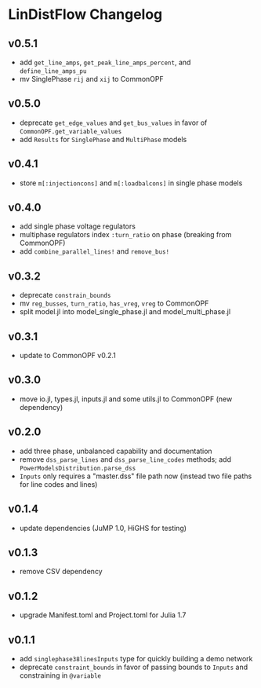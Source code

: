 # LinDistFlow Changelog

## v0.5.1
- add `get_line_amps`, `get_peak_line_amps_percent`, and `define_line_amps_pu`
- mv SinglePhase `rij` and `xij` to CommonOPF

## v0.5.0
- deprecate `get_edge_values` and `get_bus_values` in favor of `CommonOPF.get_variable_values`
- add `Results` for `SinglePhase` and `MultiPhase` models

## v0.4.1
- store `m[:injectioncons]` and `m[:loadbalcons]` in single phase models

## v0.4.0
- add single phase voltage regulators
- multiphase regulators index `:turn_ratio` on phase (breaking from CommonOPF)
- add `combine_parallel_lines!` and `remove_bus!`

## v0.3.2
- deprecate `constrain_bounds`
- mv `reg_busses`, `turn_ratio`, `has_vreg`, `vreg` to CommonOPF
-  split model.jl into model_single_phase.jl and model_multi_phase.jl

## v0.3.1
- update to CommonOPF v0.2.1

## v0.3.0
- move io.jl, types.jl, inputs.jl and some utils.jl to CommonOPF (new dependency)

## v0.2.0
- add three phase, unbalanced capability and documentation
- remove `dss_parse_lines` and `dss_parse_line_codes` methods; add `PowerModelsDistribution.parse_dss`
- `Inputs` only requires a "master.dss" file path now (instead two file paths for line codes and lines)

## v0.1.4
- update dependencies (JuMP 1.0, HiGHS for testing)

## v0.1.3
- remove CSV dependency

## v0.1.2
- upgrade Manifest.toml and Project.toml for Julia 1.7

## v0.1.1
- add `singlephase38linesInputs` type for quickly building a demo network
- deprecate `constraint_bounds` in favor of passing bounds to `Inputs` and constraining in `@variable`

